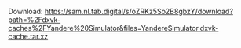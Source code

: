 Download: https://sam.nl.tab.digital/s/oZRKz5So2B8gbzY/download?path=%2Fdxvk-caches%2FYandere%20Simulator&files=YandereSimulator.dxvk-cache.tar.xz
